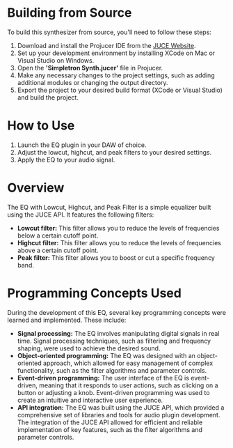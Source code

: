 # Building from Source
To build this synthesizer from source, you'll need to follow these steps:

1. Download and install the Projucer IDE from the [JUCE Website](https://juce.com/download/).
2. Set up your development environment by installing XCode on Mac or Visual Studio on Windows.
3. Open the **'Simpletron Synth.jucer'** file in Projucer.
4. Make any necessary changes to the project settings, such as adding additional modules or changing the output directory.
5. Export the project to your desired build format (XCode or Visual Studio) and build the project.

# How to Use
1. Launch the EQ plugin in your DAW of choice.
2. Adjust the lowcut, highcut, and peak filters to your desired settings.
3. Apply the EQ to your audio signal.

# Overview
The EQ with Lowcut, Highcut, and Peak Filter is a simple equalizer built using the JUCE API. It features the following filters:

- **Lowcut filter:** This filter allows you to reduce the levels of frequencies below a certain cutoff point.
- **Highcut filter:** This filter allows you to reduce the levels of frequencies above a certain cutoff point.
- **Peak filter:** This filter allows you to boost or cut a specific frequency band.

# Programming Concepts Used
During the development of this EQ, several key programming concepts were learned and implemented. These include:

- **Signal processing:** The EQ involves manipulating digital signals in real time. Signal processing techniques, such as filtering and frequency shaping, were used to achieve the desired sound.
- **Object-oriented programming:** The EQ was designed with an object-oriented approach, which allowed for easy management of complex functionality, such as the filter algorithms and parameter controls.
- **Event-driven programming:** The user interface of the EQ is event-driven, meaning that it responds to user actions, such as clicking on a button or adjusting a knob. Event-driven programming was used to create an intuitive and interactive user experience.
- **API integration:** The EQ was built using the JUCE API, which provided a comprehensive set of libraries and tools for audio plugin development. The integration of the JUCE API allowed for efficient and reliable implementation of key features, such as the filter algorithms and parameter controls.
